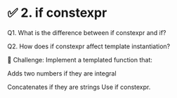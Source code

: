 ✅ 2. if constexpr
===============================================================

Q1. What is the difference between if constexpr and if?

Q2. How does if constexpr affect template instantiation?

🧠 Challenge:
Implement a templated function that:

Adds two numbers if they are integral

Concatenates if they are strings
Use if constexpr.